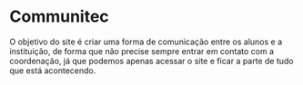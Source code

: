 # Communitec
O objetivo do site é criar uma forma de comunicação entre os alunos e a instituição, de forma que não precise sempre entrar em contato com a coordenação, já que podemos apenas acessar o site e ficar a parte de tudo que está acontecendo.
